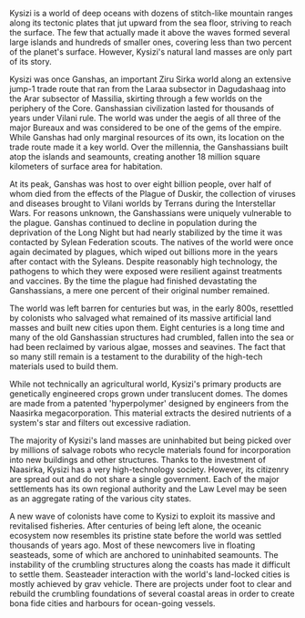 Kysizi is a world of deep oceans with dozens of stitch-like mountain ranges along its tectonic plates that jut upward from the sea floor, striving to reach the surface. The few that actually made it above the waves formed several large islands and hundreds of smaller ones, covering less than two percent of the planet's surface. However, Kysizi's natural land masses are only part of its story.

Kysizi was once Ganshas, an important Ziru Sirka world along an extensive jump-1 trade route that ran from the Laraa subsector in Dagudashaag into the Arar subsector of Massilia, skirting through a few worlds on the periphery of the Core. Ganshassian civilization lasted for thousands of years under Vilani rule. The world was under the aegis of all three of the major Bureaux and was considered to be one of the gems of the empire. While Ganshas had only marginal resources of its own, its location on the trade route made it a key world. Over the millennia, the Ganshassians built atop the islands and seamounts, creating another 18 million square kilometers of surface area for habitation.

At its peak, Ganshas was host to over eight billion people, over half of whom died from the effects of the Plague of Duskir, the collection of viruses and diseases brought to Vilani worlds by Terrans during the Interstellar Wars. For reasons unknown, the Ganshassians were uniquely vulnerable to the plague. Ganshas continued to decline in population during the deprivation of the Long Night but had nearly stabilized by the time it was contacted by Sylean Federation scouts. The natives of the world were once again decimated by plagues, which wiped out billions more in the years after contact with the Syleans. Despite reasonably high technology, the pathogens to which they were exposed were resilient against treatments and vaccines. By the time the plague had finished devastating the Ganshassians, a mere one percent of their original number remained.

The world was left barren for centuries but was, in the early 800s, resettled by colonists who salvaged what remained of its massive artificial land masses and built new cities upon them. Eight centuries is a long time and many of the old Ganshassian structures had crumbled, fallen into the sea or had been reclaimed by various algae, mosses and seavines. The fact that so many still remain is a testament to the durability of the high-tech materials used to build them.

While not technically an agricultural world, Kysizi's primary products are genetically engineered crops grown under translucent domes. The domes are made from a patented 'hyperpolymer' designed by engineers from the Naasirka megacorporation. This material extracts the desired nutrients of a system's star and filters out excessive radiation.

The majority of Kysizi's land masses are uninhabited but being picked over by millions of salvage robots who recycle materials found for incorporation into new buildings and other structures. Thanks to the investment of Naasirka, Kysizi has a very high-technology society. However, its citizenry are spread out and do not share a single government. Each of the major settlements has its own regional authority and the Law Level may be seen as an aggregate rating of the various city states.

A new wave of colonists have come to Kysizi to exploit its massive and revitalised fisheries. After centuries of being left alone, the oceanic ecosystem now resembles its pristine state before the world was settled thousands of years ago. Most of these newcomers live in floating seasteads, some of which are anchored to uninhabited seamounts. The instability of the crumbling structures along the coasts has made it difficult to settle them. Seasteader interaction with the world's land-locked cities is mostly achieved by grav vehicle. There are projects under foot to clear and rebuild the crumbling foundations of several coastal areas in order to create bona fide cities and harbours for ocean-going vessels.
